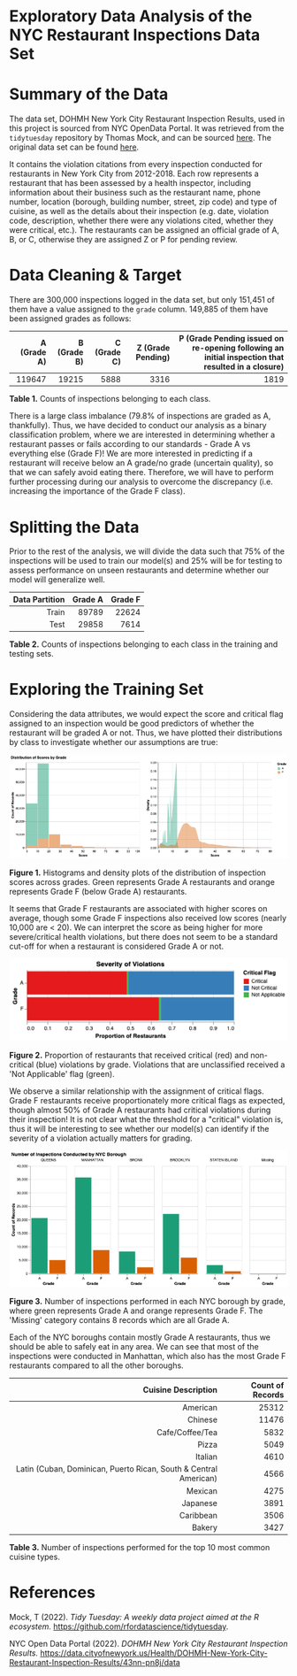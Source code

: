 Exploratory Data Analysis of the NYC Restaurant Inspections Data Set
==========================

# Summary of the Data

The data set, DOHMH New York City Restaurant Inspection Results, used in this project is sourced from NYC OpenData Portal. It was retrieved from the `tidytuesday` repository by Thomas Mock, and can be sourced [here](https://github.com/rfordatascience/tidytuesday/tree/master/data/2018/2018-12-1.). The original data set can be found [here](https://data.cityofnewyork.us/Health/DOHMH-New-York-City-Restaurant-Inspection-Results/43nn-pn8j/data).

It contains the violation citations from every inspection conducted for restaurants in New York City from 2012-2018. Each row represents a restaurant that has been assessed by a health inspector, including information about their business such as the restaurant name, phone number, location (borough, building number, street, zip code) and type of cuisine, as well as the details about their inspection (e.g. date, violation code, description, whether there were any violations cited, whether they were critical, etc.). The restaurants can be assigned an official grade of A, B, or C, otherwise they are assigned Z or P for pending review.

# Data Cleaning & Target

There are 300,000 inspections logged in the data set, but only 151,451 of them have a value assigned to the `grade` column. 149,885 of them have been assigned grades as follows:

|A (Grade A)|B (Grade B)|C (Grade C)|Z (Grade Pending)|P (Grade Pending issued on re-opening following an initial inspection that resulted in a closure)|
|----------:|----------:|----------:|----------------:|----------------:|
|119647|19215|5888|3316|1819|

**Table 1.** Counts of inspections belonging to each class.

There is a large class imbalance (79.8% of inspections are graded as A, thankfully). Thus, we have decided to conduct our analysis as a binary classification problem, where we are interested in determining whether a restaurant passes or fails according to our standards - Grade A vs everything else (Grade F)! We are more interested in predicting if a restaurant will receive below an A grade/no grade (uncertain quality), so that we can safely avoid eating there. Therefore, we will have to perform further processing during our analysis to overcome the discrepancy (i.e. increasing the importance of the Grade F class).

# Splitting the Data

Prior to the rest of the analysis, we will divide the data such that 75% of the inspections will be used to train our model(s) and 25% will be for testing to assess performance on unseen restaurants and determine whether our model will generalize well.

| Data Partition | Grade A | Grade F |
|---------------:|--------:|--------:|
|Train           |89789    |22624    |
|Test            |29858    |7614     |

**Table 2.** Counts of inspections belonging to each class in the training and testing sets.

# Exploring the Training Set

Considering the data attributes, we would expect the score and critical flag assigned to an inspection would be good predictors of whether the restaurant will be graded A or not. Thus, we have plotted their distributions by class to investigate whether our assumptions are true:

![Score Distributions](nyc_rest_eda_figures/score_dists.png)

**Figure 1.** Histograms and density plots of the distribution of inspection scores across grades. Green represents Grade A restaurants and orange represents Grade F (below Grade A) restaurants.

It seems that Grade F restaurants are associated with higher scores on average, though some Grade F inspections also received low scores (nearly 10,000 are < 20). We can interpret the score as being higher for more severe/critical health violations, but there does not seem to be a standard cut-off for when a restaurant is considered Grade A or not.

![Violations Plot](nyc_rest_eda_figures/violation_stack.png)

**Figure 2.** Proportion of restaurants that received critical (red) and non-critical (blue) violations by grade. Violations that are unclassified received a 'Not Applicable' flag (green).

We observe a similar relationship with the assignment of critical flags. Grade F restaurants receive proportionately more critical flags as expected, though almost 50% of Grade A restaurants had critical violations during their inspection! It is not clear what the threshold for a "critical" violation is, thus it will be interesting to see whether our model(s) can identify if the severity of a violation actually matters for grading.

![Borough Plot](nyc_rest_eda_figures/boro_bars.png)

**Figure 3.** Number of inspections performed in each NYC borough by grade, where green represents Grade A and orange represents Grade F. The 'Missing' category contains 8 records which are all Grade A.

Each of the NYC boroughs contain mostly Grade A restaurants, thus we should be able to safely eat in any area. We can see that most of the inspections were conducted in Manhattan, which also has the most Grade F restaurants compared to all the other boroughs.

|Cuisine Description|Count of Records|
|------------------:|---------------:|
|American|                                                            25312|
|Chinese|                                                             11476|
|Cafe/Coffee/Tea|                                                      5832|
|Pizza|                                                                5049|
|Italian|                                                              4610|
|Latin (Cuban, Dominican, Puerto Rican, South & Central American)|     4566|
|Mexican|                                                              4275|
|Japanese|                                                             3891|
|Caribbean|                                                            3506|
|Bakery|                                                               3427|

**Table 3.** Number of inspections performed for the top 10 most common cuisine types.

# References

Mock, T (2022). *Tidy Tuesday: A weekly data project aimed at the R ecosystem.* https://github.com/rfordatascience/tidytuesday.

NYC Open Data Portal (2022). *DOHMH New York City Restaurant Inspection Results.* https://data.cityofnewyork.us/Health/DOHMH-New-York-City-Restaurant-Inspection-Results/43nn-pn8j/data